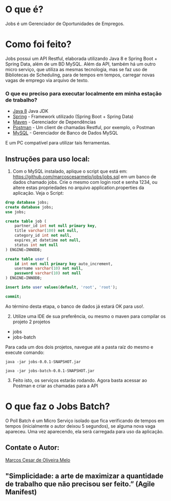 

# O que é?
Jobs é um Gerenciador de Oportunidades de Empregos.


# Como foi feito?
Jobs possui um API Restful, elaborada utilizando Java 8 e Spring Boot + Spring Data, além de um BD MySQL.
Além da API, também há um outro micro serviço, que utiliza as mesmas tecnologia, mas se faz uso de Bibliotecas de Scheduling, para de tempos em tempos, carregar novas vagas de emprego via arquivo de texto.

### O que eu preciso para executar localmente em minha estação de trabalho?
* [Java 8](http://www.oracle.com/technetwork/java/javase/downloads/jdk8-downloads-2133151.html) Java JDK 
* [Spring](http://spring.io/) - Framework utilizado (Spring Boot + Spring Data)
* [Maven](https://maven.apache.org/) - Gerenciador de Dependências
* [Postman](https://www.getpostman.com/) - Um client de chamadas Restful, por exemplo, o Postman
* [MySQL](https://www.mysql.com/downloads/) - Gerenciador de Banco de Dados MySQL

E um PC compatível para utilizar tais ferramentas.

## Instruções para uso local:

1. Com o MySQL instalado, aplique o script que está em:
https://github.com/marcoscesarmelo/jobs/jobs.sql
em um banco de dados chamado jobs. Crie o mesmo com login root e senha 1234, ou altere estas propriedades no arquivo application.properties da aplicação.
Veja o Script:
```SQL
drop database jobs;
create database jobs;
use jobs;

create table job (
	partner_id int not null primary key,
	title varchar(100) not null,
	category_id int not null,
	expires_at datetime not null,
	status int not null
) ENGINE=INNODB;

create table user (
	id int not null primary key auto_increment,
	username varchar(10) not null,
	password varchar(10) not null
) ENGINE=INNODB;

insert into user values(default, 'root', 'root');

commit;
```
Ao término desta etapa, o banco de dados já estará OK para uso!.

2. Utilize uma IDE de sua preferência, ou mesmo o maven para compilar os projeto 2 projetos
- jobs 
- jobs-batch

Para cada um dos dois projetos, navegue até a pasta raíz do mesmo e execute comando:

```DOS
java -jar jobs-0.0.1-SNAPSHOT.jar 
```
```DOS
java -jar jobs-batch-0.0.1-SNAPSHOT.jar
```
3. Feito isto, os serviços estarão rodando. Agora basta acessar ao Postman e criar as chamadas para a API

# O que faz o Jobs Batch?
O Poll Batch é um Micro Serviço isolado que fica verificando de tempos em tempos (inicialmente o autor deixou 5 segundos), se alguma nova vaga apareceu. Uma vez aparecendo, ela será carregada para uso da aplicação.

## Contate o Autor:
[Marcos Cesar de Oliveira Melo](https://www.linkedin.com/in/marcoscesarmelo/)

## "Simplicidade: a arte de maximizar a quantidade de trabalho que não precisou ser feito.” (Agile Manifest)
